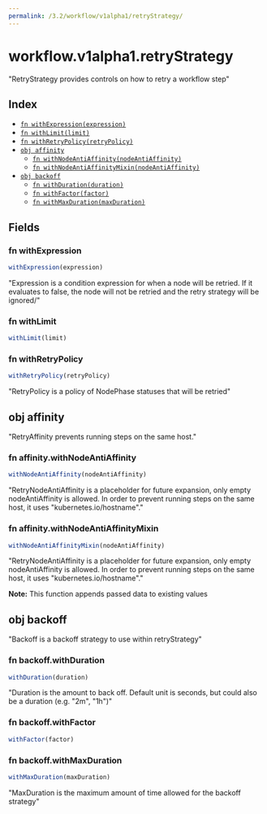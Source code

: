 ```yaml
---
permalink: /3.2/workflow/v1alpha1/retryStrategy/
---
```


# workflow.v1alpha1.retryStrategy

"RetryStrategy provides controls on how to retry a workflow step"

## Index

* [`fn withExpression(expression)`](#fn-withexpression)
* [`fn withLimit(limit)`](#fn-withlimit)
* [`fn withRetryPolicy(retryPolicy)`](#fn-withretrypolicy)
* [`obj affinity`](#obj-affinity)
  * [`fn withNodeAntiAffinity(nodeAntiAffinity)`](#fn-affinitywithnodeantiaffinity)
  * [`fn withNodeAntiAffinityMixin(nodeAntiAffinity)`](#fn-affinitywithnodeantiaffinitymixin)
* [`obj backoff`](#obj-backoff)
  * [`fn withDuration(duration)`](#fn-backoffwithduration)
  * [`fn withFactor(factor)`](#fn-backoffwithfactor)
  * [`fn withMaxDuration(maxDuration)`](#fn-backoffwithmaxduration)

## Fields

### fn withExpression

```ts
withExpression(expression)
```

"Expression is a condition expression for when a node will be retried. If it evaluates to false, the node will not be retried and the retry strategy will be ignored/"

### fn withLimit

```ts
withLimit(limit)
```



### fn withRetryPolicy

```ts
withRetryPolicy(retryPolicy)
```

"RetryPolicy is a policy of NodePhase statuses that will be retried"

## obj affinity

"RetryAffinity prevents running steps on the same host."

### fn affinity.withNodeAntiAffinity

```ts
withNodeAntiAffinity(nodeAntiAffinity)
```

"RetryNodeAntiAffinity is a placeholder for future expansion, only empty nodeAntiAffinity is allowed. In order to prevent running steps on the same host, it uses \"kubernetes.io/hostname\"."

### fn affinity.withNodeAntiAffinityMixin

```ts
withNodeAntiAffinityMixin(nodeAntiAffinity)
```

"RetryNodeAntiAffinity is a placeholder for future expansion, only empty nodeAntiAffinity is allowed. In order to prevent running steps on the same host, it uses \"kubernetes.io/hostname\"."

**Note:** This function appends passed data to existing values

## obj backoff

"Backoff is a backoff strategy to use within retryStrategy"

### fn backoff.withDuration

```ts
withDuration(duration)
```

"Duration is the amount to back off. Default unit is seconds, but could also be a duration (e.g. \"2m\", \"1h\")"

### fn backoff.withFactor

```ts
withFactor(factor)
```



### fn backoff.withMaxDuration

```ts
withMaxDuration(maxDuration)
```

"MaxDuration is the maximum amount of time allowed for the backoff strategy"